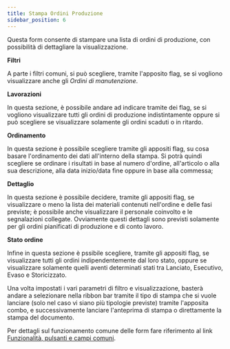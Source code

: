 ```yaml
---
title: Stampa Ordini Produzione
sidebar_position: 6
---
```


Questa form consente di stampare una lista di ordini di produzione, con possibilità di dettagliare la visualizzazione.

**Filtri**

A parte i filtri comuni, si può scegliere, tramite l'apposito flag, se si vogliono visualizzare anche gli *Ordini di manutenzione*.

**Lavorazioni**

In questa sezione, è possibile andare ad indicare tramite dei flag, se si vogliono visualizzare tutti gli ordini di produzione indistintamente oppure si può scegliere se visualizzare solamente gli ordini scaduti o in ritardo.

**Ordinamento**

In questa sezione è possibile scegliere tramite gli appositi flag, su cosa basare l'ordinamento dei dati all'interno della stampa. Si potrà quindi scegliere se ordinare i risultati in base al numero d'ordine, all'articolo o alla sua descrizione, alla data inizio/data fine oppure in base alla commessa;

**Dettaglio**

In questa sezione è possibile decidere, tramite gli appositi flag, se visualizzare o meno la lista dei materiali contenuti nell'ordine e delle fasi previste; è possibile anche visualizzare il personale coinvolto e le segnalazioni collegate. Ovviamente questi dettagli sono previsti solamente per gli ordini pianificati di produzione e di conto lavoro.

**Stato ordine**

Infine in questa sezione è pssibile scegliere, tramite gli appositi flag, se visualizzare tutti gli ordini indipendentemente dal loro stato, oppure se visualizzare solamente quelli aventi determinati stati tra Lanciato, Esecutivo, Evaso e Storicizzato.

Una volta impostati i vari parametri di filtro e visualizzazione, basterà andare a selezionare nella ribbon bar tramite il tipo di stampa che si vuole lanciare (solo nel caso vi siano più tipologie previste) tramite l'apposita combo, e successivamente lanciare l'anteprima di stampa o direttamente la stampa del documento.

Per dettagli sul funzionamento comune delle form fare riferimento al link [Funzionalità, pulsanti e campi comuni](/docs/guide/common).